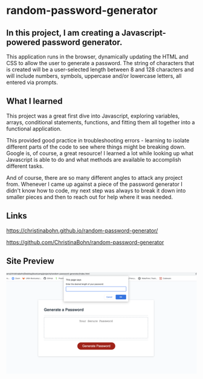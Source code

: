 # random-password-generator
## In this project, I am creating a Javascript-powered password generator.
This application runs in the browser, dynamically updating the HTML and CSS to allow the user to generate a password. The string of characters that is created will be a user-selected length between 8 and 128 characters and will include numbers, symbols, uppercase and/or lowercase letters, all entered via prompts.

## What I learned
This project was a great first dive into Javascript, exploring variables, arrays, conditional statements, functions, and fitting them all together into a functional application.

This provided good practice in troubleshooting errors - learning to isolate different parts of the code to see where things might be breaking down. Google is, of course, a great resource! I learned a lot while looking up what Javascript is able to do and what methods are available to accomplish different tasks.

And of course, there are so many different angles to attack any project from. Whenever I came up against a piece of the password generator I didn't know how to code, my next step was always to break it down into smaller pieces and then to reach out for help where it was needed.

## Links
https://christinabohn.github.io/random-password-generator/

https://github.com/ChristinaBohn/random-password-generator

## Site Preview

![This is a preview of the password generator site.](assets/images/password-generator-preview.png)

